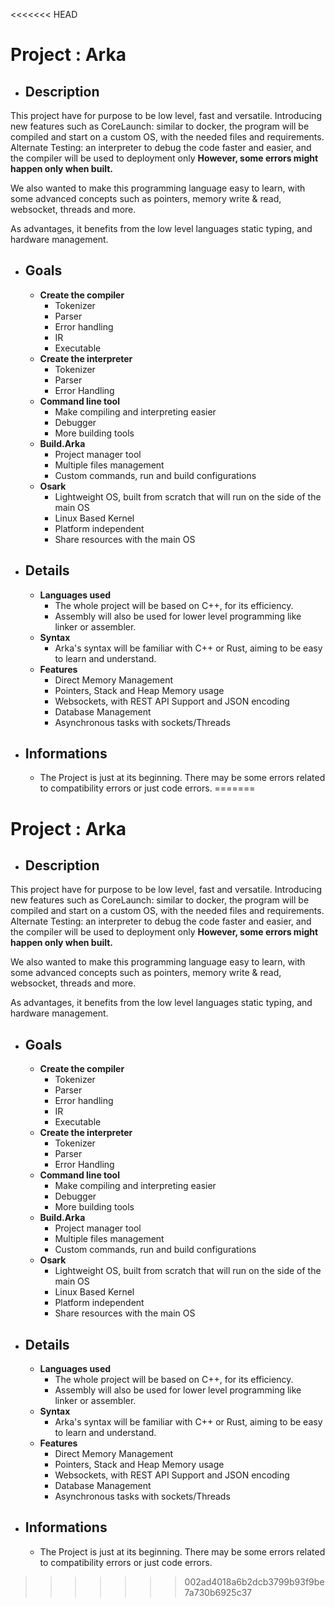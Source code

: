 <<<<<<< HEAD
# Project : Arka

- ## Description
This project have for purpose to be low level, fast and versatile. Introducing new features such as CoreLaunch: similar to docker, the program will be compiled and start on a custom OS, with the needed files and requirements. Alternate Testing: an interpreter to debug the code faster and easier, and the compiler will be used to deployment only **However, some errors might happen only when built.**

We also wanted to make this programming language easy to learn, with some advanced concepts such as pointers, memory write & read, websocket, threads and more.

As advantages, it benefits from the low level languages static typing, and hardware management.

- ## Goals
    - **Create the compiler**
        - Tokenizer
        - Parser
        - Error handling
        - IR
        - Executable
    - **Create the interpreter**
        - Tokenizer
        - Parser
        - Error Handling
    - **Command line tool**
        - Make compiling and interpreting easier
        - Debugger
        - More building tools
    - **Build.Arka**
        - Project manager tool
        - Multiple files management
        - Custom commands, run and build configurations
    - **Osark**
        - Lightweight OS, built from scratch that will run on the side of the main OS
        - Linux Based Kernel
        - Platform independent
        - Share resources with the main OS
- ## Details
    - **Languages used**
      - The whole project will be based on C++, for its efficiency.
      - Assembly will also be used for lower level programming like linker or assembler.
    - **Syntax**
      - Arka's syntax will be familiar with C++ or Rust, aiming to be easy to learn and understand.
    - **Features**
      - Direct Memory Management
      - Pointers, Stack and Heap Memory usage
      - Websockets, with REST API Support and JSON encoding
      - Database Management
      - Asynchronous tasks with sockets/Threads


- ## Informations
  - The Project is just at its beginning. There may be some errors related to compatibility errors or just code errors.
=======
# Project : Arka

- ## Description
This project have for purpose to be low level, fast and versatile. Introducing new features such as CoreLaunch: similar to docker, the program will be compiled and start on a custom OS, with the needed files and requirements. Alternate Testing: an interpreter to debug the code faster and easier, and the compiler will be used to deployment only **However, some errors might happen only when built.**

We also wanted to make this programming language easy to learn, with some advanced concepts such as pointers, memory write & read, websocket, threads and more.

As advantages, it benefits from the low level languages static typing, and hardware management.

- ## Goals
    - **Create the compiler**
        - Tokenizer
        - Parser
        - Error handling
        - IR
        - Executable
    - **Create the interpreter**
        - Tokenizer
        - Parser
        - Error Handling
    - **Command line tool**
        - Make compiling and interpreting easier
        - Debugger
        - More building tools
    - **Build.Arka**
        - Project manager tool
        - Multiple files management
        - Custom commands, run and build configurations
    - **Osark**
        - Lightweight OS, built from scratch that will run on the side of the main OS
        - Linux Based Kernel
        - Platform independent
        - Share resources with the main OS
- ## Details
    - **Languages used**
      - The whole project will be based on C++, for its efficiency.
      - Assembly will also be used for lower level programming like linker or assembler.
    - **Syntax**
      - Arka's syntax will be familiar with C++ or Rust, aiming to be easy to learn and understand.
    - **Features**
      - Direct Memory Management
      - Pointers, Stack and Heap Memory usage
      - Websockets, with REST API Support and JSON encoding
      - Database Management
      - Asynchronous tasks with sockets/Threads


- ## Informations
  - The Project is just at its beginning. There may be some errors related to compatibility errors or just code errors.
>>>>>>> 002ad4018a6b2dcb3799b93f9be7a730b6925c37
